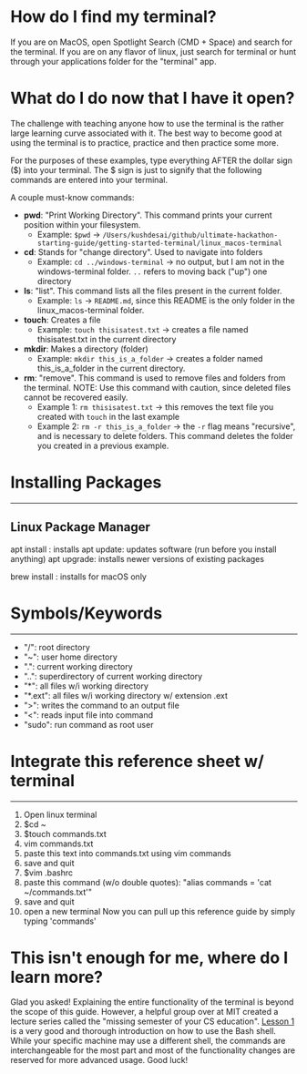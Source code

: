 # How do I find my terminal?
If you are on MacOS, open Spotlight Search (CMD + Space) and search for the terminal. If you are on any flavor of linux, just search for terminal or hunt through your applications folder for the "terminal" app. 

# What do I do now that I have it open?
The challenge with teaching anyone how to use the terminal is the rather large learning curve associated with it. The best way to become good at using the terminal is to practice, practice and then practice some more. 

For the purposes of these examples, type everything AFTER the dollar sign ($) into your terminal. The $ sign is just to signify that the following commands are entered into your terminal.

A couple must-know commands:
- **pwd**: "Print Working Directory". This command prints your current position within your filesystem.
    -  Example: `$pwd` -> `/Users/kushdesai/github/ultimate-hackathon-starting-guide/getting-started-terminal/linux_macos-terminal`
- **cd**: Stands for "change directory". Used to navigate into folders
    - Example: `cd ../windows-terminal` -> no output, but I am not in the windows-terminal folder. `..` refers to moving back ("up") one directory
- **ls**: "list". This command lists all the files present in the current folder.
    - Example: `ls` -> `README.md`, since this README is the only folder in the linux_macos-terminal folder. 
- **touch**: Creates a file
    - Example: `touch thisisatest.txt` -> creates a file named thisisatest.txt in the current directory
- **mkdir**: Makes a directory (folder)
    - Example: `mkdir this_is_a_folder` -> creates a folder named this_is_a_folder in the current directory. 
- **rm**: "remove". This command is used to remove files and folders from the terminal. NOTE: Use this command with caution, since deleted files cannot be recovered easily. 
    - Example 1: `rm thisisatest.txt` -> this removes the text file you created with `touch` in the last example
    - Example 2: `rm -r this_is_a_folder` -> the `-r` flag means "recursive", and is necessary to delete folders. This command deletes the folder you created in a previous example. 


# Installing Packages
_______________________________________________________
## Linux Package Manager
apt install <PACKAGE>: installs <PACKAGE>
apt update: updates software (run before you install anything)
apt upgrade: installs newer versions of existing packages

brew install <PACKAGE>: installs <PACKAGE> for macOS only

# Symbols/Keywords
_______________________________________________________
- "/": root directory
- "~": user home directory
- ".": current working directory
- "..": superdirectory of current working directory
- "*": all files w/i working directory
- "*.ext": all files w/i working directory w/ extension .ext
- ">": writes the command to an output file
- "<": reads input file into command
- "sudo": run command as root user

# Integrate this reference sheet w/ terminal
_______________________________________________________
1. Open linux terminal
2. $cd ~
3. $touch commands.txt
4. vim commands.txt
5. paste this text into commands.txt using vim commands
6. save and quit
7. $vim .bashrc
8. paste this command (w/o double quotes):  "alias commands = 'cat ~/commands.txt'"
9. save and quit
10. open a new terminal
Now you can pull up this reference guide by simply typing 'commands'

# This isn't enough for me, where do I learn more?
Glad you asked! Explaining the entire functionality of the terminal is beyond the scope of this guide. However, a helpful group over at MIT created a lecture series called the "missing semester of your CS education". [Lesson 1](https://missing.csail.mit.edu/2020/course-shell/) is a very good and thorough introduction on how to use the Bash shell. While your specific machine may use a different shell, the commands are interchangeable for the most part and most of the functionality changes are reserved for more advanced usage. Good luck!
